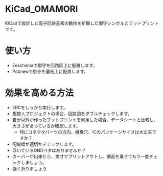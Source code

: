 # KiCad_OMAMORI
KiCadで設計した電子回路基板の動作を祈願した御守シンボルとフットプリントです。

# 使い方
- Eeschemaで御守を回路図上に配置します。
- Pcbnewで御守を基板上に配置します。

# 効果を高める方法
- ERCをしっかり実行します。
- 複数人プロジェクトの場合、回路図をダブルチェックします。
- 自分以外が作ったフットプリントを利用した場合、データシートと比較し、大きさがあっているか確認します。
  - 特にコネクタパーツの方向、機構穴、ICのパッケージサイズは大丈夫ですか？
- 配線幅が適切かチェックします。
- 浮いているGNDベタはありませんか？
- ガーバーが出来たら、実寸でプリントアウトし、部品を乗せてもう一度チェックしましょう。
- 強く祈りましょう
